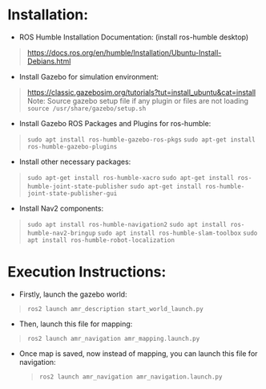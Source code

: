 # Installation:

- ROS Humble Installation Documentation: (install ros-humble desktop)
> https://docs.ros.org/en/humble/Installation/Ubuntu-Install-Debians.html

- Install Gazebo for simulation environment:
> https://classic.gazebosim.org/tutorials?tut=install_ubuntu&cat=install
> Note: Source gazebo setup file if any plugin or files are not loading `source /usr/share/gazebo/setup.sh`

- Install Gazebo ROS Packages and Plugins for ros-humble:
> `sudo apt install ros-humble-gazebo-ros-pkgs`
> `sudo apt-get install ros-humble-gazebo-plugins`

- Install other necessary packages:
> `sudo apt-get install ros-humble-xacro`
> `sudo apt-get install ros-humble-joint-state-publisher`
> `sudo apt-get install ros-humble-joint-state-publisher-gui`

- Install Nav2 components:
> `sudo apt install ros-humble-navigation2`
> `sudo apt install ros-humble-nav2-bringup`
> `sudo apt install ros-humble-slam-toolbox`
> `sudo apt install ros-humble-robot-localization`

# Execution Instructions:

- Firstly, launch the gazebo world:
> `ros2 launch amr_description start_world_launch.py`

- Then, launch this file for mapping:
> `ros2 launch amr_navigation amr_mapping.launch.py`

- Once map is saved, now instead of mapping, you can launch this file for navigation:
    > `ros2 launch amr_navigation amr_navigation.launch.py`